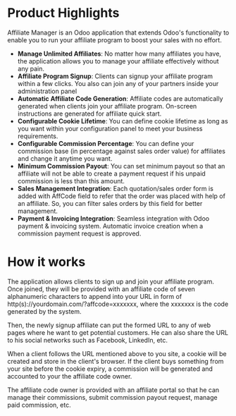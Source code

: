 Product Highlights
==================
Affiliate Manager is an Odoo application that extends Odoo's functionality to enable you to run your affiliate program to boost your sales with no effort.

* **Manage Unlimited Affiliates**: No matter how many affiliates you have, the application allows you to manage your affiliate effectively without any pain.
* **Affiliate Program Signup**: Clients can signup your affiliate program within a few clicks. You also can join any of your partners inside your administration panel
* **Automatic Affiliate Code Generation**: Affiliate codes are automatically generated when clients join your affiliate program. On-screen instructions are generated for affiliate quick start.
* **Configurable Cookie Lifetime**: You can define cookie lifetime as long as you want within your configuration panel to meet your business requirements.
* **Configurable Commission Percentage**: You can define your commission base (in percentage against sales order value) for affiliates and change it anytime you want.
* **Minimum Commission Payout**: You can set minimum payout so that an affiliate will not be able to create a payment request if his unpaid commission is less than this amount.
* **Sales Management Integration**: Each quotation/sales order form is added with AffCode field to refer that the order was placed with help of an affiliate. So, you can filter sales orders by this field for better management.
* **Payment & Invoicing Integration**: Seamless integration with Odoo payment & invoicing system. Automatic invoice creation when a commission payment request is approved.

How it works
============
The application allows clients to sign up and join your affiliate program. Once joined, they will be provided with an affiliate code of seven alphanumeric characters to append into your URL in form of http(s)://yourdomain.com/?affcode=xxxxxxx, where the xxxxxxx is the code generated by the system.

Then, the newly signup affiliate can put the formed URL to any of web pages where he want to get potential customers. He can also share the URL to his social networks such as Facebook, LinkedIn, etc.

When a client follows the URL mentioned above to you site, a cookie will be created and store in the client's browser. If the client buys something from your site before the cookie expiry, a commission will be generated and accounted to your the affiliate code owner.

The affiliate code owner is provided with an affiliate portal so that he can manage their commissions, submit commission payout request, manage paid commission, etc.
